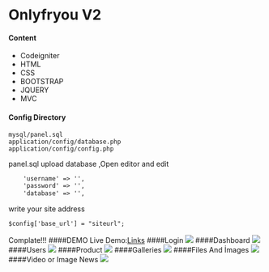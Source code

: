 # Onlyfryou V2
#### Content

- Codeigniter
- HTML
- CSS
- BOOTSTRAP
- JQUERY
- MVC

#### Config Directory

    mysql/panel.sql
	application/config/database.php
	application/config/config.php
panel.sql upload database ,Open editor and edit
```html
	'username' => '',
	'password' => '',
	'database' => '',
```
write your site address
```html
$config['base_url'] = "siteurl";
```
Complate!!! 
####DEMO
Live Demo:[Links](http://oguzhanfiliz.com.tr/onlycms)
####Login
![](https://github.com/onlyfryou/onlycms/blob/master/images/login.jpg)
####Dashboard
![](https://github.com/onlyfryou/onlycms/blob/master/images/dashboard.jpg)
####Users
![](https://github.com/onlyfryou/onlycms/blob/master/images/users.jpg)
####Product
![](https://github.com/onlyfryou/onlycms/blob/master/images/product.jpg)
####Galleries
![](https://github.com/onlyfryou/onlycms/blob/master/images/galleries.jpg)
####Files And İmages
![](https://github.com/onlyfryou/onlycms/blob/master/images/Filesandimages.jpg)
####Video or Image News
![](https://github.com/onlyfryou/onlycms/blob/master/images/Videoorimagenews.jpg)